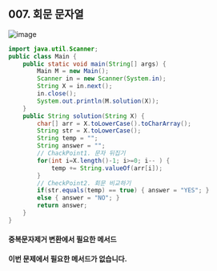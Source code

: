 ## 007. 회문 문자열

![image](https://user-images.githubusercontent.com/66407386/176700552-b5c40bed-a7cf-4799-9cf9-aafb51fa0bc0.png)

```java
import java.util.Scanner;
public class Main {
	public static void main(String[] args) {
		Main M = new Main();
		Scanner in = new Scanner(System.in);
		String X = in.next();
		in.close();
		System.out.println(M.solution(X));
	}
	public String solution(String X) {
		char[] arr = X.toLowerCase().toCharArray();
		String str = X.toLowerCase();
		String temp = "";
		String answer = "";
		// ChackPoint1. 문자 뒤집기
		for(int i=X.length()-1; i>=0; i-- ) {
			temp += String.valueOf(arr[i]);
		}
		// CheckPoint2. 회문 비교하기
		if(str.equals(temp) == true) { answer = "YES"; }
		else { answer = "NO"; }
		return answer;
	}
}
```

#### 중복문자제거 변환에서 필요한 메서드
 **이번 문제에서 필요한 메서드가 없습니다.**
